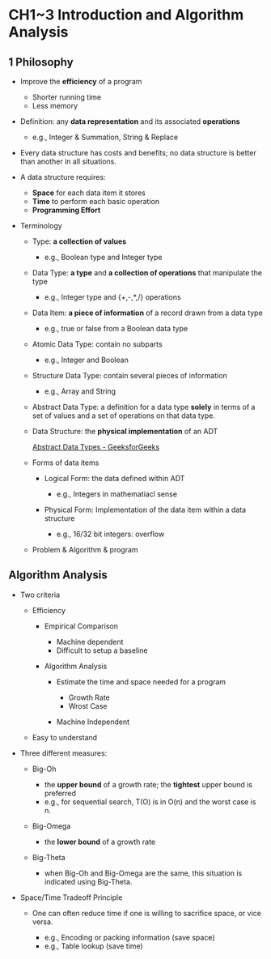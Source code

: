 # CH1~3 Introduction and Algorithm Analysis

## 1 Philosophy

- Improve the **efficiency** of a program
    
    - Shorter running time
    - Less memory
- Definition: any **data representation** and its associated **operations**
    
    - e.g., Integer & Summation, String & Replace
- Every data structure has costs and benefits; no data structure is better than another in all situations.
- A data structure requires:
    
    - **Space** for each data item it stores
    - **Time** to perform each basic operation
    - **Programming Effort**
- Terminology
    
    - Type: **a collection of values**
        
        - e.g., Boolean type and Integer type
    - Data Type: **a type** and **a collection of operations** that manipulate the type
        
        - e.g., Integer type and {+,-,\*,/} operations
    - Data Item: **a piece of information** of a record drawn from a data type
        
        - e.g., true or false from a Boolean data type
    - Atomic Data Type: contain no subparts
        
        - e.g., Integer and Boolean
    - Structure Data Type: contain several pieces of information
        
        - e.g., Array and String
    - Abstract Data Type: a definition for a data type **solely** in terms of a set of values and a set of operations on that data type.
    - Data Structure: the **physical implementation** of an ADT
        
        [Abstract Data Types - GeeksforGeeks](https://www.geeksforgeeks.org/abstract-data-types/)
        
    - Forms of data items
        
        - Logical Form: the data defined within ADT
            
            - e.g., Integers in mathematiacl sense
        - Physical Form: Implementation of the data item within a data structure
            
            - e.g., 16/32 bit integers: overflow
    - Problem & Algorithm & program

## Algorithm Analysis

- Two criteria
    
    - Efficiency
        
        - Empirical Comparison
            
            - Machine dependent
            - Difficult to setup a baseline
        - Algorithm Analysis
            
            - Estimate the time and space needed for a program
                
                - Growth Rate
                - Wrost Case
            - Machine Independent
    - Easy to understand
- Three different measures:
    
    - Big-Oh
        
        - the **upper bound** of a growth rate; the **tightest** upper bound is preferred
        - e.g., for sequential search, T(O) is in O(n) and the worst case is n.
    - Big-Omega
        
        - the **lower bound** of a growth rate
    - Big-Theta
        
        - when Big-Oh and Big-Omega are the same, this situation is indicated using Big-Theta.
- Space/Time Tradeoff Principle
    
    - One can often reduce time if one is willing to sacrifice space, or vice versa.
        
        - e.g., Encoding or packing information (save space)
        - e.g., Table lookup (save time)
